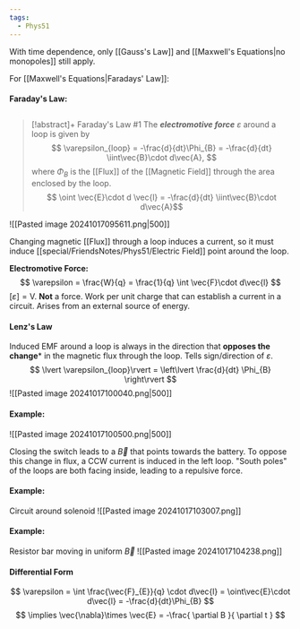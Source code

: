 ```yaml
---
tags:
  - Phys51
---
```

With time dependence, only [[Gauss's Law]] and [[Maxwell's Equations|no monopoles]] still apply.

For [[Maxwell's Equations|Faradays' Law]]:

#### Faraday's Law: 
##  
 > [!abstract]+ Faraday's Law #1
 > The ***electromotive force*** $\varepsilon$ around a loop is given by
> $$ \varepsilon_{loop} = -\frac{d}{dt}\Phi_{B} = -\frac{d}{dt} \iint\vec{B}\cdot d\vec{A}, $$
> where $\Phi_{B}$ is the [[Flux]] of the [[Magnetic Field]] through the area enclosed by the loop.
> $$ \oint \vec{E}\cdot d \vec{l} = -\frac{d}{dt} \iint\vec{B}\cdot d\vec{A}$$

![[Pasted image 20241017095611.png|500]]

Changing magnetic [[Flux]] through a loop induces a current, so it must induce [[special/FriendsNotes/Phys51/Electric Field]] point around the loop.


**Electromotive Force:**
$$
\varepsilon = \frac{W}{q} = \frac{1}{q} \int \vec{F}\cdot d\vec{l} 
$$
$[\varepsilon]=\mathrm{V}$. **Not** a force. Work per unit charge that can establish a current in a circuit. Arises from an external source of energy.


#### Lenz's Law
Induced EMF around a loop is always in the direction that **opposes the change*** in the magnetic flux through the loop. Tells sign/direction of $\varepsilon$.
$$
\lvert \varepsilon_{loop}\rvert  = \left\lvert  \frac{d}{dt} \Phi_{B} \right\rvert 
$$
![[Pasted image 20241017100040.png|500]]


#### Example:

![[Pasted image 20241017100500.png|500]]

Closing the switch leads to a $\vec{B}$ that points towards the battery. To oppose this change in flux, a CCW current is induced in the left loop. "South poles" of the loops are both facing inside, leading to a repulsive force.



#### Example:
Circuit around solenoid
![[Pasted image 20241017103007.png]]
#### Example:
Resistor bar moving in uniform $\vec{B}$
![[Pasted image 20241017104238.png]]


#### Differential Form
$$
\varepsilon = \int \frac{\vec{F}_{E}}{q} \cdot d\vec{l} = \oint\vec{E}\cdot d\vec{l} = -\frac{d}{dt}\Phi_{B}
$$
$$
\implies \vec{\nabla}\times \vec{E} = -\frac{ \partial B }{ \partial t } 
$$
